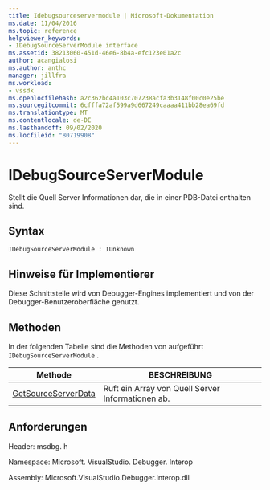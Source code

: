 ```yaml
---
title: Idebugsourceservermodule | Microsoft-Dokumentation
ms.date: 11/04/2016
ms.topic: reference
helpviewer_keywords:
- IDebugSourceServerModule interface
ms.assetid: 38213060-451d-46e6-8b4a-efc123e01a2c
author: acangialosi
ms.author: anthc
manager: jillfra
ms.workload:
- vssdk
ms.openlocfilehash: a2c362bc4a103c707238acfa3b3148f00c0e25be
ms.sourcegitcommit: 6cfffa72af599a9d667249caaaa411bb28ea69fd
ms.translationtype: MT
ms.contentlocale: de-DE
ms.lasthandoff: 09/02/2020
ms.locfileid: "80719908"
---
```

# <a name="idebugsourceservermodule"></a>IDebugSourceServerModule
Stellt die Quell Server Informationen dar, die in einer PDB-Datei enthalten sind.

## <a name="syntax"></a>Syntax

```
IDebugSourceServerModule : IUnknown
```

## <a name="notes-for-implementers"></a>Hinweise für Implementierer
 Diese Schnittstelle wird von Debugger-Engines implementiert und von der Debugger-Benutzeroberfläche genutzt.

## <a name="methods"></a>Methoden
 In der folgenden Tabelle sind die Methoden von aufgeführt `IDebugSourceServerModule` .

|Methode|BESCHREIBUNG|
|------------|-----------------|
|[GetSourceServerData](../../../extensibility/debugger/reference/idebugsourceservermodule-getsourceserverdata.md)|Ruft ein Array von Quell Server Informationen ab.|

## <a name="requirements"></a>Anforderungen
 Header: msdbg. h

 Namespace: Microsoft. VisualStudio. Debugger. Interop

 Assembly: Microsoft.VisualStudio.Debugger.Interop.dll
